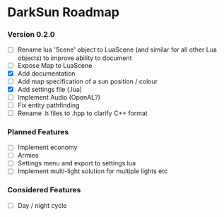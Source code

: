 # DarkSun Roadmap

### Version 0.2.0
 - [ ] Rename lua 'Scene' object to LuaScene (and similar for all other Lua objects) to improve ability to document
 - [ ] Expose Map to LuaScene
 - [x] Add documentation
 - [ ] Add map specification of a sun position / colour
 - [x] Add settings file (.lua)
 - [ ] Implement Audio (OpenAL?)
 - [ ] Fix entity pathfinding
 - [ ] Rename .h files to .hpp to clarify C++ format
 
### Planned Features
 - [ ] Implement economy
 - [ ] Armies
 - [ ] Settings menu and export to settings.lua
 - [ ] Implement multi-light solution for multiple lights etc
 
### Considered Features
 - [ ] Day / night cycle
